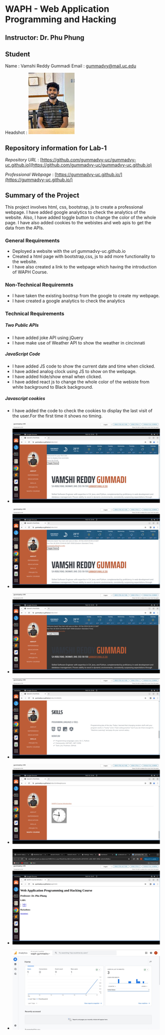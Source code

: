 # WAPH - Web Application Programming and Hacking

## Instructor: Dr. Phu Phung

## Student 

Name : Vamshi Reddy Gummadi
Email : gummadvy@mail.uc.edu


Headshot : 
![Headshot](assets/img/Headshot.jpeg) 



## Repository information for Lab-1

*Repository URL* : [https://github.com/gummadvy-uc/gummadvy-uc.github.io](https://github.com/gummadvy-uc/gummadvy-uc.github.io)

*Professional Webpage* : [https://gummadvy-uc.github.io/](https://gummadvy-uc.github.io/)

## Summary of the Project

This project involves html, css, bootstrap, js to create a professional webpage. I have added google analytics to check the analytics of the website. Also, I have added toggle button to change the color of the whole page. I have also added cookies to the webistes and web apis to get the data from the APIs.



### General Requirements
- Deployed a website with the url gummadvy-uc.github.io
- Created a html page with bootstrap,css, js to add more functionality to the website.
- I have also created a link to the webpage which having the introduction of WAPH Course.


### Non-Technical Requiremnts
-  I have taken the existing bootrsp from the google to create my webpage.
- I have created a google analytics to check the analytics
### Technical Requirements

##### Two Public APIs

- I have added joke API using jQuery
- I have make use of Weather API to show the weather in cincinnati

##### JavaScript Code
- I have added JS code to show the current date and time when clicked.
- I have added analog clock using JS to show on the webpage.
- I have added hide/show email when clicked.
- I have added react js to change the whole color of the webiste from white background to Black background.

##### Javascript cookies
- I have added the code to check the cookies to display the last visit of the user.For the first time it shows no timing.


- ![Screenshot1](assets/img/ss1.jpeg)
- ![Screenshot2](assets/img/ss2.jpeg)
- ![Screenshot3](assets/img/ss3.jpeg)
- ![Screenshot4](assets/img/ss4.jpeg)
- ![Screenshot5](assets/img/ss5.jpeg)
- ![Screenshot6](assets/img/ss6.jpeg)
- ![Screenshot7](assets/img/ss7.jpeg)